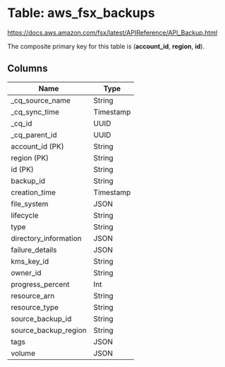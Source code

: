 # Table: aws_fsx_backups

https://docs.aws.amazon.com/fsx/latest/APIReference/API_Backup.html

The composite primary key for this table is (**account_id**, **region**, **id**).

## Columns

| Name          | Type          |
| ------------- | ------------- |
|_cq_source_name|String|
|_cq_sync_time|Timestamp|
|_cq_id|UUID|
|_cq_parent_id|UUID|
|account_id (PK)|String|
|region (PK)|String|
|id (PK)|String|
|backup_id|String|
|creation_time|Timestamp|
|file_system|JSON|
|lifecycle|String|
|type|String|
|directory_information|JSON|
|failure_details|JSON|
|kms_key_id|String|
|owner_id|String|
|progress_percent|Int|
|resource_arn|String|
|resource_type|String|
|source_backup_id|String|
|source_backup_region|String|
|tags|JSON|
|volume|JSON|